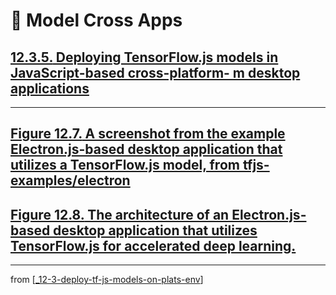 # 💊 Model Cross Apps

## [**12.3.5.** Deploying TensorFlow.js models in JavaScript-based cross-platform- m desktop applications](https://livebook.manning.com/book/deep-learning-with-javascript/chapter-12/204)

---

## [**Figure 12.7.** A screenshot from the example Electron.js-based desktop application that utilizes a TensorFlow.js model, from tfjs-examples/electron](https://livebook.manning.com/book/deep-learning-with-javascript/list-of-figures/1)

## [**Figure 12.8.** The architecture of an Electron.js-based desktop application that utilizes TensorFlow.js for accelerated deep learning.](https://livebook.manning.com/book/deep-learning-with-javascript/chapter-12/ch12fig08)

---

from [[_12-3-deploy-tf-js-models-on-plats-env]]

[//begin]: # "Autogenerated link references for markdown compatibility"
[_12-3-deploy-tf-js-models-on-plats-env]: _12-3-deploy-tf-js-models-on-plats-env.md "💊 Deploy TF.js Model on on Plats Env"
[//end]: # "Autogenerated link references"
